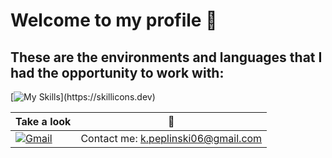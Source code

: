 # Welcome to my profile 👋
## These are the environments and languages that I had the opportunity to work with:
[![My Skills](https://skillicons.dev/icons?i=vscode,visualstudio,js,ts,jquery,nodejs,angular,cpp,cs,java,php,py,postgres,html,css,,)](https://skillicons.dev)


| Take a look | 👀 |
| ------------- | ------------- |
| [![Gmail](https://skillicons.dev/icons?i=gmail)](https://skillicons.dev)  | Contact me: k.peplinski06@gmail.com  |


  


<!--
**kondzio-p/kondzio-p** is a ✨ _special_ ✨ repository because its `README.md` (this file) appears on your GitHub profile.
-->
